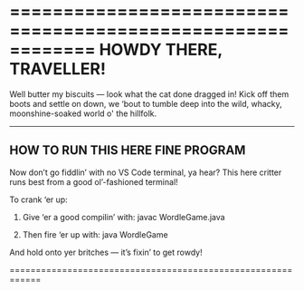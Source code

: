 ============================================================
                     HOWDY THERE, TRAVELLER!
============================================================

Well butter my biscuits — look what the cat done dragged in!
Kick off them boots and settle on down, we ‘bout to tumble deep
into the wild, whacky, moonshine-soaked world o' the hillfolk.

------------------------------------------------------------
HOW TO RUN THIS HERE FINE PROGRAM
------------------------------------------------------------

Now don’t go fiddlin’ with no VS Code terminal, ya hear?
This here critter runs best from a good ol’-fashioned terminal!

To crank ‘er up:

  1. Give ‘er a good compilin’ with:
     javac WordleGame.java

  2. Then fire ‘er up with:
     java WordleGame

And hold onto yer britches — it’s fixin’ to get rowdy!

============================================================
